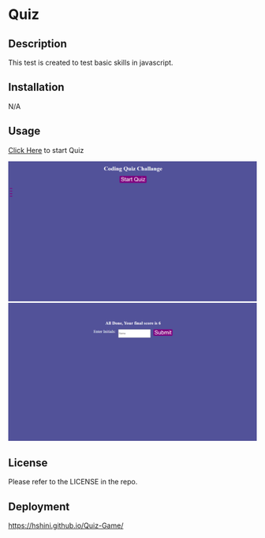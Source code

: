 
# Quiz

## Description
This test is created to test  basic skills in javascript.
## Installation

N/A

## Usage
[Click Here](https://hshini.github.io/Quiz-Game/) to start Quiz 

![Quiz Game Photo](./Assets/Images/img-1.png) ![Quiz Game Photo](./Assets/Images/img-2.png)
## License
Please refer to the LICENSE in the repo.
## Deployment
https://hshini.github.io/Quiz-Game/
